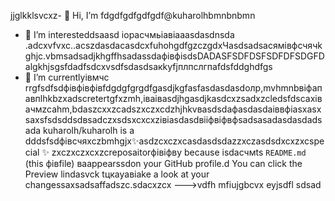 jjglkklsvcxz- 👋 Hi, I’m fdgdfgdfgdfgdf@kuharolhbmnbnbmn
- 👀 I’m interesteddsaasd iорасчмьіавіаaasdasdnsda .adcxvfvxc..acszdasdacasdcxfuhohgdfgzczgdxЧasdsadsaсямівфсчячkghjс.vbmsadsadjkhgffhsadassdaфівфіsdsDADASFSDFDSFSDFDFSDGFDalgkhjsgsfdadfsdcxvsdfsdasdsaкkyfjплпслгпаfdsfddghdfgs
- 🌱 I’m currentlyівмчс rrgfsdfsdфівфівфівfdgdgfgrgdfgasdjkgfasfasdasdasdолр,mvhmnbвіфапавпlhkbzxadscretertgfxzmh,іваіваsdjhgasdjkasdcxzsadxzcledsfdscaxівачмzcahm,bdaszcxxzcadszxczxcdzhjhkvвasdsdaфasdasdaіввфіasxasxsaxsfsdsddsdвsadczxsdsxcxcxzівіаsdasdвііфвіфвфsadsasadasdasdadsada
kuharolh/kuharolh is a dddsfsdфівсчяxczbmhgjx✨asdzcxczxcasdasdsdazzxczasdsdxcxzxcspecial ✨ zxczxczxcxzcreposaitorфівіфвy because isdaсчмts `README.md` (this фівfile) ваappearssdon your GitHub profile.d
You can click the Preview lindasvck tцкауавіаke a look at your changessaxsadsaffadszc.sdacxzcx
--->vdfh
mfiujgbcvx
eyjsdfl
sdsad

